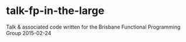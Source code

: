 # talk-fp-in-the-large
Talk &amp; associated code written for the Brisbane Functional Programming Group 2015-02-24
